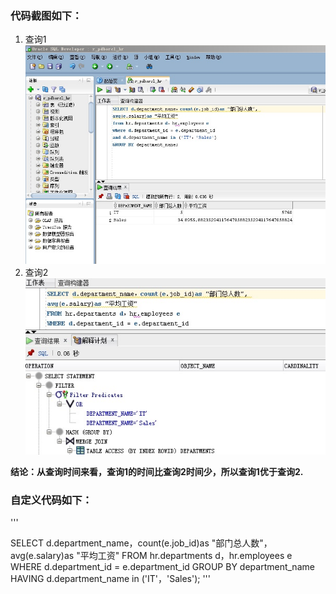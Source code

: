 ### 代码截图如下：
1. 查询1![查询1](https://github.com/DoubleLTT/Oracle/blob/master/img3.JPG)
2. 查询2![查询2](https://github.com/DoubleLTT/Oracle/blob/master/img2.JPG)

**结论：从查询时间来看，查询1的时间比查询2时间少，所以查询1优于查询2.**

### 自定义代码如下：
'''

SELECT d.department_name，count(e.job_id)as "部门总人数"，
avg(e.salary)as "平均工资"
FROM hr.departments d，hr.employees e
WHERE d.department_id = e.department_id
GROUP BY department_name
HAVING d.department_name in ('IT'，'Sales');
'''
